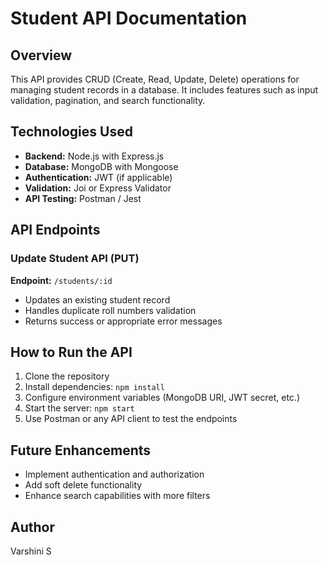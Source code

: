 # Student API Documentation

## Overview
This API provides CRUD (Create, Read, Update, Delete) operations for managing student records in a database. It includes features such as input validation, pagination, and search functionality.

## Technologies Used
- **Backend:** Node.js with Express.js
- **Database:** MongoDB with Mongoose
- **Authentication:** JWT (if applicable)
- **Validation:** Joi or Express Validator
- **API Testing:** Postman / Jest

## API Endpoints

### Update Student API (PUT)
**Endpoint:** `/students/:id`
- Updates an existing student record
- Handles duplicate roll numbers validation
- Returns success or appropriate error messages

## How to Run the API
1. Clone the repository
2. Install dependencies: `npm install`
3. Configure environment variables (MongoDB URI, JWT secret, etc.)
4. Start the server: `npm start`
5. Use Postman or any API client to test the endpoints

## Future Enhancements
- Implement authentication and authorization
- Add soft delete functionality
- Enhance search capabilities with more filters

## Author 
Varshini S
